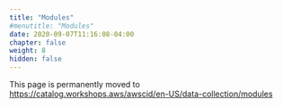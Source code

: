 ```yaml
---
title: "Modules"
#menutitle: "Modules"
date: 2020-09-07T11:16:08-04:00
chapter: false
weight: 8
hidden: false
---
```


This page is permanently moved to https://catalog.workshops.aws/awscid/en-US/data-collection/modules